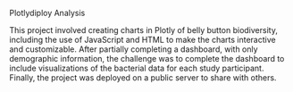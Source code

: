 Plotlydiploy Analysis

This project involved creating charts in Plotly of belly button biodiversity, including the use of JavaScript and HTML 
to make the charts interactive and customizable. After partially completing a dashboard, with only demographic information, 
the challenge was to complete the dashboard to include visualizations of the bacterial data for each study participant.  
Finally, the project was deployed on a public server to share with others.



